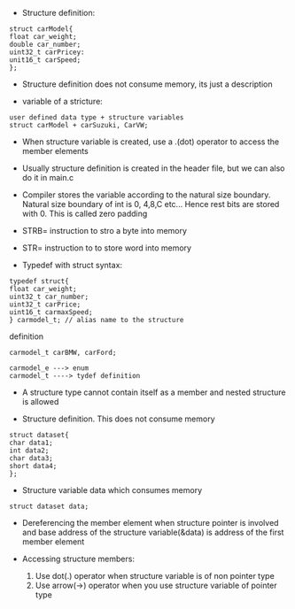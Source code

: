 * Structure definition:
```
struct carModel{
float car_weight;
double car_number;
uint32_t carPricey:
unit16_t carSpeed;
};
```

* Structure definition does not consume memory, its just a description

* variable of a stricture:
```
user defined data type + structure variables
struct carModel + carSuzuki, CarVW;
```

* When structure variable is created, use a .(dot) operator to access the member elements

* Usually structure definition is created in the header file, but we can also do it in main.c

* Compiler stores the variable according to the natural size boundary. Natural size boundary of int is 0, 4,8,C etc... Hence rest bits are stored with 0. This is called zero padding

* STRB= instruction to stro a byte into memory

* STR= instruction to to store word into memory

* Typedef with struct syntax:
```
typedef struct{
float car_weight;
uint32_t car_number;
uint32_t carPrice;
uint16_t carmaxSpeed;
} carmodel_t; // alias name to the structure
```

definition
```
carmodel_t carBMW, carFord;
```

```
carmodel_e ---> enum
carmodel_t ----> tydef definition
```

* A structure type cannot contain itself as a member and nested structure is allowed

* Structure definition. This does not consume memory
```
struct dataset{
char data1;
int data2;
char data3;
short data4;
};
```

* Structure variable data which consumes memory
```
struct dataset data;
```

* Dereferencing the member element when structure pointer is involved and base address of the structure variable(&data) is address of the first member element

* Accessing structure members:
    1. Use dot(.) operator when structure variable is of non pointer type
    2. Use arrow(->) operator when you use structure variable of pointer type

